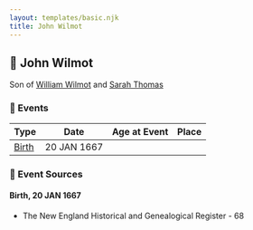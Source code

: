 ```yaml
---
layout: templates/basic.njk
title: John Wilmot
---
```

## 🔵 John Wilmot

Son of [William Wilmot](/people/4/47205976) and [Sarah Thomas](/people/2/28506175)

### 📆 Events

Type | Date | Age at Event | Place
------ | ------ | ------ | ------
[Birth](#event-event-2) | 20 JAN 1667 |  |

### 📰 Event Sources

#### <a id="event-event-2"></a> Birth, 20 JAN 1667
* The New England Historical and Genealogical Register  - 68